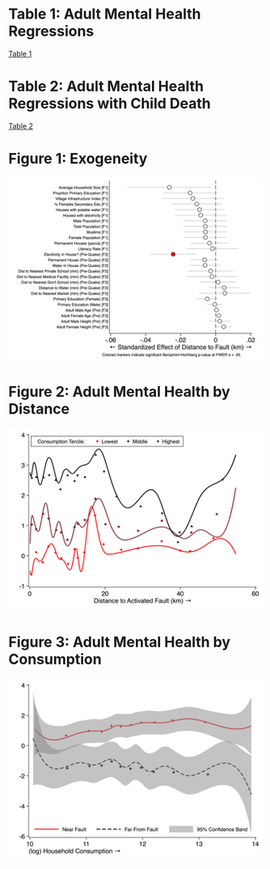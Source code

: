 # Table 1: Adult Mental Health Regressions
[Table 1](T_regressions.csv)

# Table 2: Adult Mental Health Regressions with Child Death
[Table 2](T_regressions_death.csv)

# Figure 1: Exogeneity
![](F_exogeneity.png)

# Figure 2: Adult Mental Health by Distance
![](F_distance.png)

# Figure 3: Adult Mental Health by Consumption
![](F_consumption.png)

